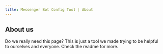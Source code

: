 ```yaml
---
title: Messenger Bot Config Tool | About
---
```


## About us

Do we really need this page? This is just a tool we made trying to be helpful to ourselves and everyone. Check the readme for more.


